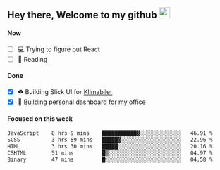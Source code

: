 ## Hey there, Welcome to my github <img src="https://media.giphy.com/media/hvRJCLFzcasrR4ia7z/giphy.gif" width="25px">

#### Now
- [ ] 💻 Trying to figure out React
- [ ] 📕 Reading

#### Done
- [x] ☘️ Building Slick UI for [Klimabiler](https://klimabiler.dk)
- [x] 🚀 Building personal dashboard for my office
 
 #### Focused on this week
<!--START_SECTION:waka-->

```txt
JavaScript    8 hrs 9 mins    ███████████▓░░░░░░░░░░░░░   46.91 %
SCSS          3 hrs 59 mins   █████▓░░░░░░░░░░░░░░░░░░░   22.96 %
HTML          3 hrs 30 mins   █████░░░░░░░░░░░░░░░░░░░░   20.16 %
CSHTML        51 mins         █▒░░░░░░░░░░░░░░░░░░░░░░░   04.97 %
Binary        47 mins         █░░░░░░░░░░░░░░░░░░░░░░░░   04.58 %
```

<!--END_SECTION:waka-->

